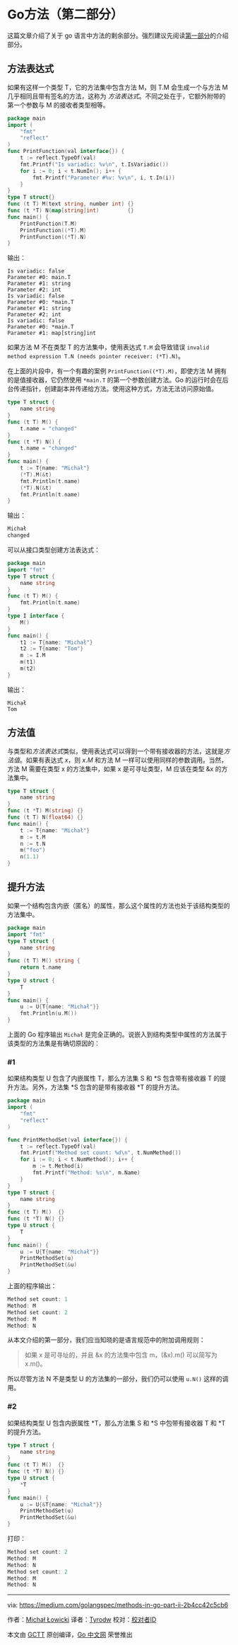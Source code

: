 # Go方法（第二部分）

这篇文章介绍了关于 go 语言中方法的剩余部分。强烈建议先阅读[第一部分](https://medium.com/golangspec/methods-in-go-part-i-a4e575dff860)的介绍部分。

## 方法表达式

如果有这样一个类型 T，它的方法集中包含方法 M，则 T.M 会生成一个与方法 M 几乎相同且带有签名的方法，这称为 *方法表达式*。不同之处在于，它额外附带的第一个参数与 M 的接收者类型相等。

```go
package main
import (
	"fmt"
	"reflect"
)
func PrintFunction(val interface{}) {
	t := reflect.TypeOf(val)
	fmt.Printf("Is variadic: %v\n", t.IsVariadic())
	for i := 0; i < t.NumIn(); i++ {
		fmt.Printf("Parameter #%v: %v\n", i, t.In(i))
	}
}
type T struct{}
func (t T) M(text string, number int) {}
func (t *T) N(map[string]int)         {}
func main() {
	PrintFunction(T.M)
	PrintFunction((*T).M)
	PrintFunction((*T).N)
}
```

输出：

```
Is variadic: false
Parameter #0: main.T
Parameter #1: string
Parameter #2: int
Is variadic: false
Parameter #0: *main.T
Parameter #1: string
Parameter #2: int
Is variadic: false
Parameter #0: *main.T
Parameter #1: map[string]int
```

如果方法 M 不在类型 T 的方法集中，使用表达式 `T.M` 会导致错误 `invalid method expression T.N (needs pointer receiver: (*T).N)`。

在上面的片段中，有一个有趣的案例 `PrintFunction((*T).M)`，即使方法 M 拥有的是值接收器，它仍然使用 `*main.T` 的第一个参数创建方法。Go 的运行时会在后台传递指针，创建副本并传递给方法。使用这种方式，方法无法访问原始值。

```go
type T struct {
    name string
}
func (t T) M() {
    t.name = "changed"
}
func (t *T) N() {
    t.name = "changed"
}
func main() {
    t := T{name: "Michał"}
    (*T).M(&t)
    fmt.Println(t.name)
    (*T).N(&t)
    fmt.Println(t.name)
}
```

输出：

```go
Michał
changed
```

可以从接口类型创建方法表达式：

```go
package main
import "fmt"
type T struct {
    name string
}
func (t T) M() {
    fmt.Println(t.name)
}
type I interface {
    M()
}
func main() {
    t1 := T{name: "Michał"}
    t2 := T{name: "Tom"}
    m := I.M
    m(t1)
    m(t2)
}
```

输出：

```
Michał
Tom
```

## 方法值

与类型和*方法表达式*类似，使用表达式可以得到一个带有接收器的方法，这就是*方法值*。如果有表达式 *x*，则 *x.M* 和方法 M 一样可以使用同样的参数调用。当然，方法 M 需要在类型 x 的方法集中，如果 x 是可寻址类型，M 应该在类型 &x 的方法集中。

```go
type T struct {
    name string
}
func (t *T) M(string) {}
func (t T) N(float64) {}
func main() {
    t := T{name: "Michał"}
    m := t.M
    n := t.N
    m("foo")
    n(1.1)
}
```

## 提升方法

如果一个结构包含内嵌（匿名）的属性，那么这个属性的方法也处于该结构类型的方法集中。

```go
package main
import "fmt"
type T struct {
    name string
}
func (t T) M() string {
    return t.name
}
type U struct {
    T
}
func main() {
    u := U{T{name: "Michał"}}
    fmt.Println(u.M())
}
```

上面的 Go 程序输出 `Michał` 是完全正确的。说嵌入到结构类型中属性的方法属于该类型的方法集是有确切原因的：

### #1

如果结构类型 U 包含了内嵌属性 T，那么方法集 S 和 *S 包含带有接收器 T 的提升方法。另外，方法集 *S 包含的是带有接收器 *T 的提升方法。

```go
package main
import (
    "fmt"
    "reflect"
)

func PrintMethodSet(val interface{}) {
    t := reflect.TypeOf(val)
    fmt.Printf("Method set count: %d\n", t.NumMethod())
    for i := 0; i < t.NumMethod(); i++ {
        m := t.Method(i)
        fmt.Printf("Method: %s\n", m.Name)
    }
}
type T struct {
    name string
}
func (t T) M()  {}
func (t *T) N() {}
type U struct {
    T
}
func main() {
    u := U{T{name: "Michał"}}
    PrintMethodSet(u)
    PrintMethodSet(&u)
}
```

上面的程序输出：

```go
Method set count: 1
Method: M
Method set count: 2
Method: M
Method: N
```

从本文介绍的第一部分，我们应当知晓的是语言规范中的附加调用规则：

> 如果 x 是可寻址的，并且 &x 的方法集中包含 m，(&x).m() 可以简写为 x.m()。

所以尽管方法 N 不是类型 U 的方法集的一部分，我们仍可以使用 `u.N()` 这样的调用。

### #2

如果结构类型 U 包含内嵌属性 *T，那么方法集 S 和 *S 中包带有接收器 T 和 *T 的提升方法。

```go
type T struct {
    name string
}
func (t T) M()  {}
func (t *T) N() {}
type U struct {
    *T
}
func main() {
    u := U{&T{name: "Michał"}}
    PrintMethodSet(u)
    PrintMethodSet(&u)
}
```

打印：

```go
Method set count: 2
Method: M
Method: N
Method set count: 2
Method: M
Method: N
```

---

via: https://medium.com/golangspec/methods-in-go-part-ii-2b4cc42c5cb6

作者：[Michał Łowicki](https://medium.com/@mlowicki)
译者：[Tyrodw](https://github.com/tyrodw)
校对：[校对者ID](https://github.com/校对者ID)

本文由 [GCTT](https://github.com/studygolang/GCTT) 原创编译，[Go 中文网](https://studygolang.com/) 荣誉推出